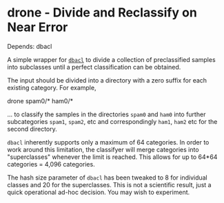 drone - Divide and Reclassify on Near Error
===========================================

Depends: dbacl

A simple wrapper for [`dbacl`][1]
to divide a collection of preclassified samples
into subclasses until a perfect classification
can be obtained.

[1]: http://www.lbreyer.com/dbacl.html

The input should be divided into a directory with
a zero suffix for each existing category.
For example,

  drone spam0/* ham0/*

... to classify the samples in the directories
`spam0` and `ham0` into further subcategories
`spam1`, `spam2`, etc and correspondingly
`ham1`, `ham2` etc for the second directory.

`dbacl` inherently supports only a maximum of 64 categories.
In order to work around this limitation,
the classifyer will merge categories into "superclasses"
whenever the limit is reached.
This allows for up to 64*64 categories = 4,096 categories.

The hash size parameter of `dbacl` has been tweaked to 8
for individual classes and 20 for the superclasses.
This is not a scientific result,
just a quick operational ad-hoc decision.
You may wish to experiment.
